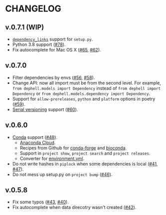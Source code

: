 # CHANGELOG

## v.0.7.1 (WIP)

+ [`dependency_links`](https://setuptools.readthedocs.io/en/latest/setuptools.html#dependencies-that-aren-t-in-pypi) support for `setup.py`.
+ Python 3.8 support ([#78](https://github.com/dephell/dephell/pull/78)).
+ Fix autocomplete for Mac OS X ([#65](https://github.com/dephell/dephell/pull/65), [#62](https://github.com/dephell/dephell/pull/62)).

## v.0.7.0

+ Filter dependencies by envs ([#56](https://github.com/dephell/dephell/issues/56), [#58](https://github.com/dephell/dephell/pull/58)).
+ Change API: now all import must be from the second level. For example, `from dephell.models import Dependency` instead of `from dephell import Dependency` or `from dephell.models.dependency import Dependency`.
+ Support for `allow-prereleases`, `python` and `platform` options in poetry ([#59](https://github.com/dephell/dephell/pull/59)).
+ [Serial versioning](https://packaging.python.org/guides/distributing-packages-using-setuptools/#serial-versioning) support ([#60](https://github.com/dephell/dephell/pull/60)).

## v.0.6.0

+ [Conda](https://github.com/conda/conda/) support ([#48](https://github.com/dephell/dephell/pull/48)).
    + [Anaconda Cloud](https://docs.anaconda.com/anaconda-cloud/).
    + Recipes from Github for [conda-forge](https://github.com/conda-forge/) and [bioconda](https://github.com/bioconda/bioconda-recipes/).
    + Support in `project show`, `project search` and `project releases`.
    + Converter for [environment.yml](https://docs.conda.io/projects/conda/en/latest/user-guide/tasks/manage-environments.html#sharing-an-environment).
+ Do not write hashes in `piplock` when some dependencies is local ([#41](https://github.com/dephell/dephell/issues/41), [#47](https://github.com/dephell/dephell/pull/47)).
+ Do not mess up setup.py on `project bump` ([#46](https://github.com/dephell/dephell/pull/46)).

## v.0.5.8

+ Fix some typos ([#43](https://github.com/dephell/dephell/issues/43), [#40](https://github.com/dephell/dephell/pull/40)).
+ Fix autocomplete when data direcotry wasn't created ([#42](https://github.com/dephell/dephell/issues/42)).
